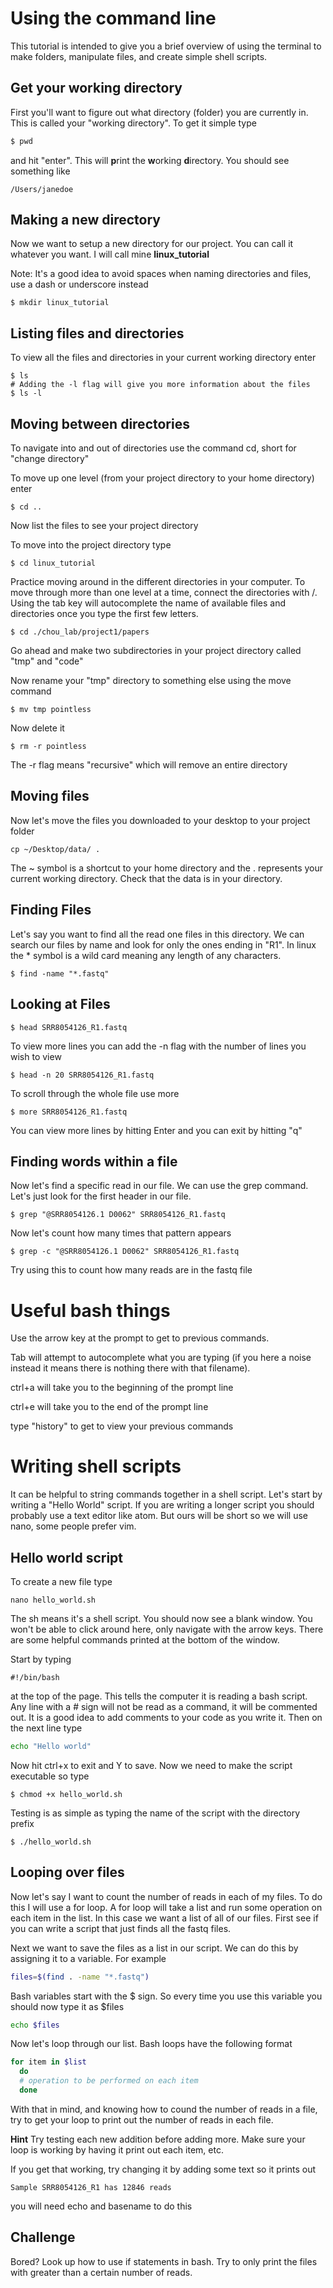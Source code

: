 Using the command line
======================

This tutorial is intended to give you a brief overview of using the terminal to make folders, manipulate files, and create simple shell scripts.

Get your working directory
---------------------

First you'll want to figure out what directory (folder) you are currently in. This is called your "working directory". To get it simple type

```bash
$ pwd
```
 and hit "enter". This will **p**rint the **w**orking **d**irectory. You should see something like

 ```
 /Users/janedoe
 ```
Making a new directory
---------------------

Now we want to setup a new directory for our project. You can call it whatever you want. I will call mine **linux_tutorial**

Note: It's a good idea to avoid spaces when naming directories and files, use a dash or underscore instead

```
$ mkdir linux_tutorial
```

Listing files and directories
---------------------
To view all the files and directories in your current working directory enter

```
$ ls
# Adding the -l flag will give you more information about the files
$ ls -l
```

Moving between directories
---------------------
To navigate into and out of directories use the command cd, short for "change directory"

To move up one level (from your project directory to your home directory) enter

```
$ cd ..
```
Now list the files to see your project directory

To move into the project directory type
```
$ cd linux_tutorial
```

Practice moving around in the different directories in your computer. To move through more than one level at a time, connect the directories with /. Using the tab key will autocomplete the name of available files and directories once you type the first few letters.

```
$ cd ./chou_lab/project1/papers
```
Go ahead and make two subdirectories in your project directory called "tmp" and "code"

Now rename your "tmp" directory to something else using the move command
```
$ mv tmp pointless
```

Now delete it
```
$ rm -r pointless
```
The -r flag means "recursive" which will remove an entire directory

Moving files
---------------------
Now let's move the files you downloaded to your desktop to your project folder

```
cp ~/Desktop/data/ .
```

The ~ symbol is a shortcut to your home directory and the . represents your current working directory. Check that the data is in your directory.

Finding Files
-------------

Let's say you want to find all the read one files in this directory. We can search our files by name and look for only the ones ending in "R1". In linux the * symbol is a wild card meaning any length of any characters.

```
$ find -name "*.fastq"
```

Looking at Files
-----------------

```
$ head SRR8054126_R1.fastq
```
To view more lines you can add the -n flag with the number of lines you wish to view
```
$ head -n 20 SRR8054126_R1.fastq
```
To scroll through the whole file use more
```
$ more SRR8054126_R1.fastq
```
You can view more lines by hitting Enter and you can exit by hitting "q"

Finding words within a file
---------------------------
Now let's find a specific read in our file. We can use the grep command.  Let's just look for the first header in our file.

```
$ grep "@SRR8054126.1 D0062" SRR8054126_R1.fastq
```
Now let's count how many times that pattern appears
```
$ grep -c "@SRR8054126.1 D0062" SRR8054126_R1.fastq
```
Try using this to count how many reads are in the fastq file

Useful bash things
==================
Use the arrow key at the prompt to get to previous commands.

Tab will attempt to autocomplete what you are typing (if you here a noise instead it means there is nothing there with that filename).

ctrl+a will take you to the beginning of the prompt line

ctrl+e will take you to the end of the prompt line

type "history" to get to view your previous commands

Writing shell scripts
=====================
It can be helpful to string commands together in a shell script. Let's start by writing a "Hello World" script. If you are writing a longer script you should probably use a text editor like atom. But ours will be short so we will use nano, some people prefer vim.

Hello world script
------------------
To create a new file type
```
nano hello_world.sh
```
The sh means it's a shell script. You should now see a blank window. You won't be able to click around here, only navigate with the arrow keys. There are some helpful commands printed at the bottom of the window.

Start by typing
```
#!/bin/bash
```
at the top of the page. This tells the computer it is reading a bash script. Any line with a # sign will not be read as a command, it will be commented out. It is a good idea to add comments to your code as you write it. Then on the next line type

```bash
echo "Hello world"
```

Now hit ctrl+x to exit and Y to save. Now we need to make the script executable so type
```
$ chmod +x hello_world.sh
```
Testing is as simple as typing the name of the script with the directory prefix
```
$ ./hello_world.sh
```
Looping over files
------------------
Now let's say I want to count the number of reads in each of my files. To do this I will use a for loop. A for loop will take a list and run some operation on each item in the list. In this case we want a list of all of our files. First see if you can write a script that just finds all the fastq files.

Next we want to save the files as a list in our script. We can do this by assigning it to a variable. For example

```bash
files=$(find . -name "*.fastq")
```
Bash variables start with the $ sign. So every time you use this variable you should now type it as $files

```bash
echo $files
```
Now let's loop through our list. Bash loops have the following format
```bash
for item in $list
  do
  # operation to be performed on each item
  done
```
With that in mind, and knowing how to cound the number of reads in a file, try to get your loop to print out the number of reads in each file.

**Hint** Try testing each new addition before adding more. Make sure your loop is working by having it print out each item, etc.

If you get that working, try changing it by adding some text so it prints out
```
Sample SRR8054126_R1 has 12846 reads
```
you will need echo and basename to do this

Challenge
---------
Bored? Look up how to use if statements in bash. Try to only print the files with greater than a certain number of reads.
